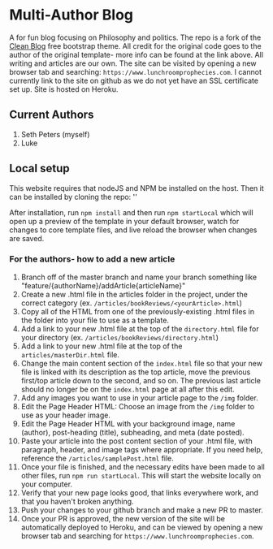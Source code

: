 # Multi-Author Blog

A for fun blog focusing on Philosophy and politics. The repo is a fork of the [Clean Blog](https://startbootstrap.com/themes/clean-blog/) free bootstrap theme. All credit for the original code goes to the author of the original template- more info can be found at the link above. All writing and articles are our own. The site can be visited by opening a new browser tab and searching: `https://www.lunchroomprophecies.com`. I cannot currently link to the site on github as we do not yet have an SSL certificate set up. Site is hosted on Heroku.

## Current Authors

1. Seth Peters (myself)
2. Luke

## Local setup

This website requires that nodeJS and NPM be installed on the host. Then it can be installed by cloning the repo: ''

After installation, run `npm install` and then run `npm startLocal` which will open up a preview of the template in your default browser, watch for changes to core template files, and live reload the browser when changes are saved.

### For the authors- how to add a new article

1. Branch off of the master branch and name your branch something like "feature/{authorName}/addArticle{articleName}"
1. Create a new .html file in the articles folder in the project, under the correct category (ex. `/articles/bookReviews/<yourArticle>.html`)
2. Copy all of the HTML from one of the previously-existing .html files in the folder into your file to use as a template.
3. Add a link to your new .html file at the top of the `directory.html` file for your directory (ex. `/articles/bookReviews/directory.html`)
4. Add a link to your new .html file at the top of the `articles/masterDir.html` file.
5. Change the main content section of the `index.html` file so that your new file is linked with its description as the top article, move the previous first/top article down to the second, and so on. The previous last article should no longer be on the `index.html` page at all after this edit.
4. Add any images you want to use in your article page to the `/img` folder.
5. Edit the Page Header HTML: Choose an image from the `/img` folder to use as your header image.
6. Edit the Page Header HTML with your background image, name (author), post-heading (title), subheading, and meta (date posted).
7. Paste your article into the post content section of your .html file, with paragraph, header, and image tags where appropriate. If you need help, reference the `/articles/samplePost.html` file.
8. Once your file is finished, and the necessary edits have been made to all other files, run `npm run startLocal`. This will start the website locally on your computer.
9. Verify that your new page looks good, that links everywhere work, and that you haven't broken anything.
10. Push your changes to your github branch and make a new PR to master.
11. Once your PR is approved, the new version of the site will be automatically deployed to Heroku, and can be viewed by opening a new browser tab and searching for `https://www.lunchroomprophecies.com`.
